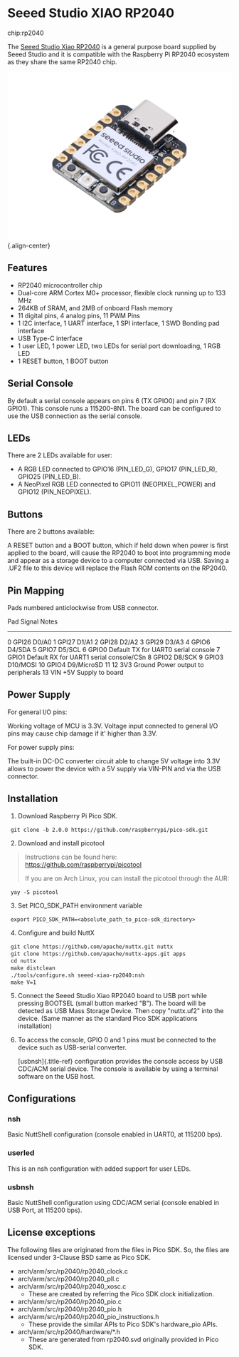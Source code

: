 Seeed Studio XIAO RP2040
========================

chip:rp2040

The [Seeed Studio Xiao
RP2040](https://wiki.seeedstudio.com/XIAO-RP2040/) is a general purpose
board supplied by Seeed Studio and it is compatible with the Raspberry
Pi RP2040 ecosystem as they share the same RP2040 chip.

![](seeed-xiao-rp2040.jpg){.align-center}

Features
--------

-   RP2040 microcontroller chip
-   Dual-core ARM Cortex M0+ processor, flexible clock running up to 133
    MHz
-   264KB of SRAM, and 2MB of onboard Flash memory
-   11 digital pins, 4 analog pins, 11 PWM Pins
-   1 I2C interface, 1 UART interface, 1 SPI interface, 1 SWD Bonding
    pad interface
-   USB Type-C interface
-   1 user LED, 1 power LED, two LEDs for serial port downloading, 1 RGB
    LED
-   1 RESET button, 1 BOOT button

Serial Console
--------------

By default a serial console appears on pins 6 (TX GPIO0) and pin 7 (RX
GPIO1). This console runs a 115200-8N1. The board can be configured to
use the USB connection as the serial console.

LEDs
----

There are 2 LEDs available for user:

-   A RGB LED connected to GPIO16 (PIN\_LED\_G), GPIO17 (PIN\_LED\_R),
    GPIO25 (PIN\_LED\_B).
-   A NeoPixel RGB LED connected to GPIO11 (NEOPIXEL\_POWER) and GPIO12
    (PIN\_NEOPIXEL).

Buttons
-------

There are 2 buttons available:

A RESET button and a BOOT button, which if held down when power is first
applied to the board, will cause the RP2040 to boot into programming
mode and appear as a storage device to a computer connected via USB.
Saving a .UF2 file to this device will replace the Flash ROM contents on
the RP2040.

Pin Mapping
-----------

Pads numbered anticlockwise from USB connector.

  Pad     Signal       Notes
  ------- ------------ -----------------------------------------
  0       GPI26        D0/A0
  1       GPI27        D1/A1
  2       GPI28        D2/A2
  3       GPI29        D3/A3
  4       GPIO6        D4/SDA
  5       GPIO7        D5/SCL
  6       GPIO0        Default TX for UART0 serial console
  7       GPIO1        Default RX for UART1 serial console/CSn
  8       GPIO2        D8/SCK
  9       GPIO3        D10/MOSI
  10      GPIO4        D9/MicroSD
  11 12   3V3 Ground   Power output to peripherals
  13      VIN          +5V Supply to board

Power Supply
------------

For general I/O pins:

Working voltage of MCU is 3.3V. Voltage input connected to general I/O
pins may cause chip damage if it\' higher than 3.3V.

For power supply pins:

The built-in DC-DC converter circuit able to change 5V voltage into 3.3V
allows to power the device with a 5V supply via VIN-PIN and via the USB
connector.

Installation
------------

1.  Download Raspberry Pi Pico SDK.

``` {.console}
 git clone -b 2.0.0 https://github.com/raspberrypi/pico-sdk.git
```

2.  Download and install picotool

> Instructions can be found here:
> <https://github.com/raspberrypi/picotool>
>
> If you are on Arch Linux, you can install the picotool through the
> AUR:

``` {.console}
 yay -S picotool
```

3.  Set PICO\_SDK\_PATH environment variable

``` {.console}
 export PICO_SDK_PATH=<absolute_path_to_pico-sdk_directory>
```

4.  Configure and build NuttX

``` {.console}
 git clone https://github.com/apache/nuttx.git nuttx
 git clone https://github.com/apache/nuttx-apps.git apps
 cd nuttx
 make distclean
 ./tools/configure.sh seeed-xiao-rp2040:nsh
 make V=1
```

5.  Connect the Seeed Studio Xiao RP2040 board to USB port while
    pressing BOOTSEL (small button marked \"B\"). The board will be
    detected as USB Mass Storage Device. Then copy \"nuttx.uf2\" into
    the device. (Same manner as the standard Pico SDK applications
    installation)

6.  To access the console, GPIO 0 and 1 pins must be connected to the
    device such as USB-serial converter.

    [usbnsh]{.title-ref} configuration provides the console access by
    USB CDC/ACM serial device. The console is available by using a
    terminal software on the USB host.

Configurations
--------------

### nsh

Basic NuttShell configuration (console enabled in UART0, at 115200 bps).

### userled

This is an nsh configuration with added support for user LEDs.

### usbnsh

Basic NuttShell configuration using CDC/ACM serial (console enabled in
USB Port, at 115200 bps).

License exceptions
------------------

The following files are originated from the files in Pico SDK. So, the
files are licensed under 3-Clause BSD same as Pico SDK.

-   arch/arm/src/rp2040/rp2040\_clock.c
-   arch/arm/src/rp2040/rp2040\_pll.c
-   arch/arm/src/rp2040/rp2040\_xosc.c
    -   These are created by referring the Pico SDK clock
        initialization.
-   arch/arm/src/rp2040/rp2040\_pio.c
-   arch/arm/src/rp2040/rp2040\_pio.h
-   arch/arm/src/rp2040/rp2040\_pio\_instructions.h
    -   These provide the similar APIs to Pico SDK\'s hardware\_pio
        APIs.
-   arch/arm/src/rp2040/hardware/\*.h
    -   These are generated from rp2040.svd originally provided in Pico
        SDK.
